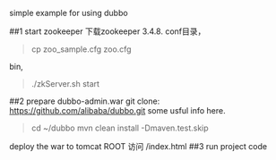
simple example for using dubbo

##1 start zookeeper
下载zookeeper 3.4.8.
conf目录，
>cp zoo_sample.cfg zoo.cfg

bin,
>./zkServer.sh start

##2 prepare dubbo-admin.war
git clone: https://github.com/alibaba/dubbo.git
some usful info here.
>cd ~/dubbo
>mvn clean install -Dmaven.test.skip

deploy the war to tomcat ROOT
访问 /index.html
##3 run project code

